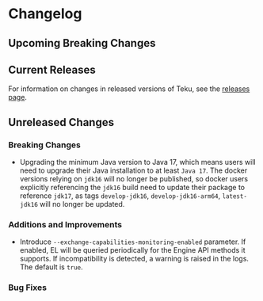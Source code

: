 # Changelog

## Upcoming Breaking Changes

## Current Releases

For information on changes in released versions of Teku, see the [releases page](https://github.com/ConsenSys/teku/releases).

## Unreleased Changes

### Breaking Changes

- Upgrading the minimum Java version to Java 17, which means users will need to upgrade their Java installation to at least `Java 17`.  The docker versions relying on `jdk16` will no longer be published, so docker users explicitly referencing the `jdk16` build need to update their package to reference `jdk17`, as tags `develop-jdk16`, `develop-jdk16-arm64`, `latest-jdk16` will no longer be updated.

### Additions and Improvements

- Introduce `--exchange-capabilities-monitoring-enabled` parameter. If enabled, EL will be queried periodically for the Engine API methods it supports. If incompatibility is detected, a warning is raised in the logs. The default is `true`.

### Bug Fixes
